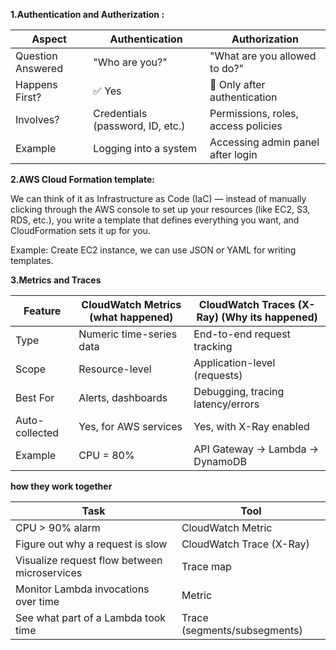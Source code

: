 **1.Authentication and Autherization :**

| **Aspect**            | **Authentication**                  | **Authorization**                       |
| -----------------   | -------------------------------- | ----------------------------------- |
| Question Answered   | "Who are you?"                   | "What are you allowed to do?"       |
| Happens First?      | ✅ Yes                            | 🚫 Only after authentication        |
| Involves?           | Credentials (password, ID, etc.) | Permissions, roles, access policies |
| Example             | Logging into a system            | Accessing admin panel after login   |



**2.AWS Cloud Formation template:**
  
  We can think of it as Infrastructure as Code (IaC) — instead of manually clicking through the AWS console to set up your resources (like EC2, S3, RDS, etc.), you write a template that defines everything you want, and CloudFormation sets it up for you.

Example: Create EC2 instance, we can use JSON or YAML for writing templates.


**3.Metrics and Traces**

 | Feature        | CloudWatch Metrics (what happened)| CloudWatch Traces (X-Ray) (Why its happened)|
| --------------  | ------------------------          | --------------------------------- |
| Type            | Numeric time-series data          | End-to-end request tracking       |
| Scope           | Resource-level                    | Application-level (requests)      |
| Best For        | Alerts, dashboards                | Debugging, tracing latency/errors |
| Auto-collected  | Yes, for AWS services             | Yes, with X-Ray enabled           |
| Example         | CPU = 80%                         | API Gateway → Lambda → DynamoDB   |

**how they work together**

| Task                                         | Tool                         |
| -------------------------------------------- | ---------------------------- |
| CPU > 90% alarm                              | CloudWatch Metric            |
| Figure out why a request is slow             | CloudWatch Trace (X-Ray)     |
| Visualize request flow between microservices | Trace map                    |
| Monitor Lambda invocations over time         | Metric                       |
| See what part of a Lambda took time          | Trace (segments/subsegments) |

